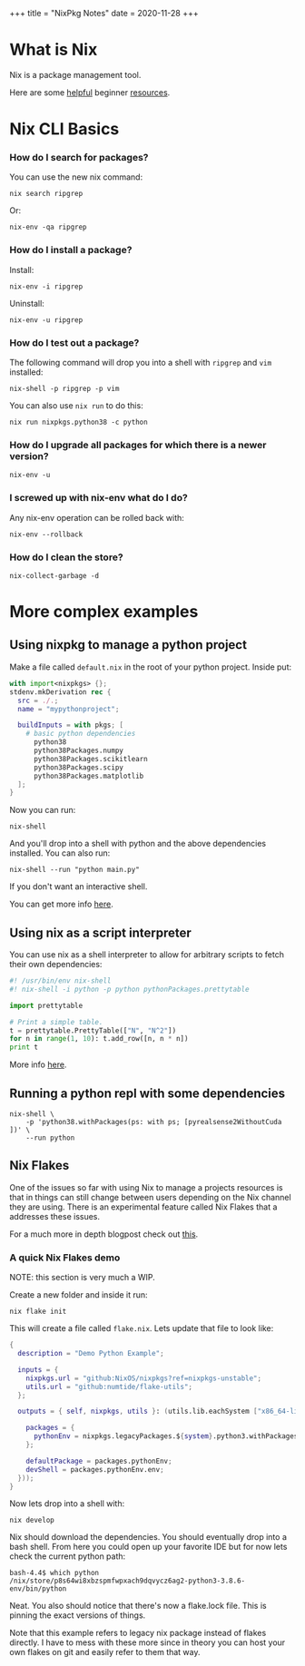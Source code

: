 +++
title = "NixPkg Notes"
date = 2020-11-28
+++

# What is Nix

Nix is a package management tool.

Here are some [helpful](https://nixos.org/guides/nix-pills/) beginner
[resources](https://github.com/justinwoo/nix-shorts).

# Nix CLI Basics

### How do I search for packages?

You can use the new nix command:

    nix search ripgrep

Or:

    nix-env -qa ripgrep

### How do I install a package?

Install:

    nix-env -i ripgrep

Uninstall:

    nix-env -u ripgrep

### How do I test out a package?

The following command will drop you into a shell with `ripgrep` and `vim` installed:

    nix-shell -p ripgrep -p vim

You can also use `nix run` to do this:

    nix run nixpkgs.python38 -c python

### How do I upgrade all packages for which there is a newer version?

    nix-env -u

### I screwed up with nix-env what do I do?

Any nix-env operation can be rolled back with:

    nix-env --rollback

### How do I clean the store?

    nix-collect-garbage -d

# More complex examples

## Using nixpkg to manage a python project

Make a file called `default.nix` in the root of your python project. Inside put:

```nix
with import<nixpkgs> {};
stdenv.mkDerivation rec {
  src = ./.;
  name = "mypythonproject";

  buildInputs = with pkgs; [
    # basic python dependencies
      python38
      python38Packages.numpy
      python38Packages.scikitlearn
      python38Packages.scipy
      python38Packages.matplotlib
  ];
}
```

Now you can run:

    nix-shell

And you'll drop into a shell with python and the above dependencies installed.
You can also run:

    nix-shell --run "python main.py"

If you don't want an interactive shell.

You can get more info [here](https://josephsdavid.github.io/nix.html).

## Using nix as a script interpreter

You can use nix as a shell interpreter to allow for arbitrary scripts to fetch their own dependencies:

```python
#! /usr/bin/env nix-shell
#! nix-shell -i python -p python pythonPackages.prettytable

import prettytable

# Print a simple table.
t = prettytable.PrettyTable(["N", "N^2"])
for n in range(1, 10): t.add_row([n, n * n])
print t
```

More info [here](https://nixos.org/manual/nix/unstable/command-ref/nix-shell.html).

## Running a python repl with some dependencies

    nix-shell \
        -p 'python38.withPackages(ps: with ps; [pyrealsense2WithoutCuda ])' \
        --run python

## Nix Flakes

One of the issues so far with using Nix to manage a projects resources is that in things can still
change between users depending on the Nix channel they are using. There is an experimental feature
called Nix Flakes that a addresses these issues.

For a much more in depth blogpost check out [this](https://www.tweag.io/blog/2020-05-25-flakes/).

### A quick Nix Flakes demo

NOTE: this section is very much a WIP.

Create a new folder and inside it run:

    nix flake init

This will create a file called `flake.nix`. Lets update that file to look like:

```nix
{
  description = "Demo Python Example";

  inputs = {
    nixpkgs.url = "github:NixOS/nixpkgs?ref=nixpkgs-unstable";
    utils.url = "github:numtide/flake-utils";
  };

  outputs = { self, nixpkgs, utils }: (utils.lib.eachSystem ["x86_64-linux" ] (system: rec {

    packages = {
      pythonEnv = nixpkgs.legacyPackages.${system}.python3.withPackages(ps: with ps; [ numpy pandas ]);
    };

    defaultPackage = packages.pythonEnv;
    devShell = packages.pythonEnv.env;
  }));
}
```

Now lets drop into a shell with:

    nix develop

Nix should download the dependencies. You should eventually drop into a bash shell. From here you could open up your favorite IDE but for now lets check the current python path:

    bash-4.4$ which python
    /nix/store/p8s64wi8xbzspmfwpxach9dqvycz6ag2-python3-3.8.6-env/bin/python

Neat. You also should notice that there's now a flake.lock file. This is pinning the exact versions of things.

Note that this example refers to legacy nix package instead of flakes directly. I have to mess with these more since in theory you can host your own flakes on git and easily refer to them that way.
